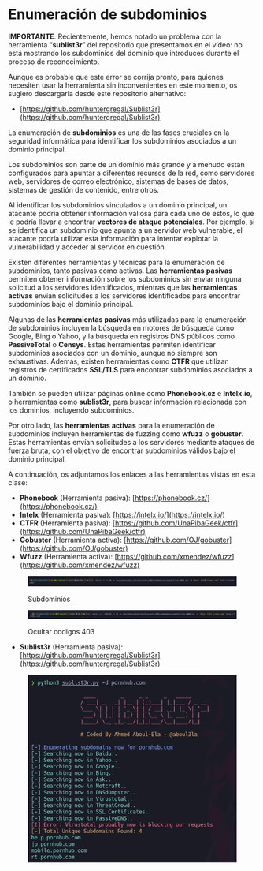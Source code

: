 # Enumeración de subdominios

**IMPORTANTE**: Recientemente, hemos notado un problema con la herramienta “**sublist3r**” del repositorio que presentamos en el vídeo: no está mostrando los subdominios del dominio que introduces durante el proceso de reconocimiento.

Aunque es probable que este error se corrija pronto, para quienes necesiten usar la herramienta sin inconvenientes en este momento, os sugiero descargarla desde este repositorio alternativo:

* [https://github.com/huntergregal/Sublist3r](https://github.com/huntergregal/Sublist3r)

&#x20;

La enumeración de **subdominios** es una de las fases cruciales en la seguridad informática para identificar los subdominios asociados a un dominio principal.

Los subdominios son parte de un dominio más grande y a menudo están configurados para apuntar a diferentes recursos de la red, como servidores web, servidores de correo electrónico, sistemas de bases de datos, sistemas de gestión de contenido, entre otros.

Al identificar los subdominios vinculados a un dominio principal, un atacante podría obtener información valiosa para cada uno de estos, lo que le podría llevar a encontrar **vectores de ataque potenciales**. Por ejemplo, si se identifica un subdominio que apunta a un servidor web vulnerable, el atacante podría utilizar esta información para intentar explotar la vulnerabilidad y acceder al servidor en cuestión.

Existen diferentes herramientas y técnicas para la enumeración de subdominios, tanto pasivas como activas. Las **herramientas** **pasivas** permiten obtener información sobre los subdominios sin enviar ninguna solicitud a los servidores identificados, mientras que las **herramientas activas** envían solicitudes a los servidores identificados para encontrar subdominios bajo el dominio principal.

Algunas de las **herramientas pasivas** más utilizadas para la enumeración de subdominios incluyen la búsqueda en motores de búsqueda como Google, Bing o Yahoo, y la búsqueda en registros DNS públicos como **PassiveTotal** o **Censys**. Estas herramientas permiten identificar subdominios asociados con un dominio, aunque no siempre son exhaustivas. Además, existen herramientas como **CTFR** que utilizan registros de certificados **SSL/TLS** para encontrar subdominios asociados a un dominio.

También se pueden utilizar páginas online como **Phonebook.cz** e **Intelx.io**, o herramientas como **sublist3r**, para buscar información relacionada con los dominios, incluyendo subdominios.

Por otro lado, las **herramientas activas** para la enumeración de subdominios incluyen herramientas de fuzzing como **wfuzz** o **gobuster**. Estas herramientas envían solicitudes a los servidores mediante ataques de fuerza bruta, con el objetivo de encontrar subdominios válidos bajo el dominio principal.

A continuación, os adjuntamos los enlaces a las herramientas vistas en esta clase:

* **Phonebook** (Herramienta pasiva): [https://phonebook.cz/](https://phonebook.cz/)
* **Intelx** (Herramienta pasiva): [https://intelx.io/](https://intelx.io/)
* **CTFR** (Herramienta pasiva): [https://github.com/UnaPibaGeek/ctfr](https://github.com/UnaPibaGeek/ctfr)
* **Gobuster** (Herramienta activa): [https://github.com/OJ/gobuster](https://github.com/OJ/gobuster)
* **Wfuzz** (Herramienta activa): [https://github.com/xmendez/wfuzz](https://github.com/xmendez/wfuzz)

<figure><img src="../../../.gitbook/assets/image (11).png" alt=""><figcaption><p>Subdominios</p></figcaption></figure>

<figure><img src="../../../.gitbook/assets/image (1) (1).png" alt=""><figcaption><p>Ocultar codigos 403</p></figcaption></figure>

* **Sublist3r** (Herramienta pasiva): [https://github.com/huntergregal/Sublist3r](https://github.com/huntergregal/Sublist3r)

<figure><img src="../../../.gitbook/assets/image (2) (1).png" alt=""><figcaption></figcaption></figure>
